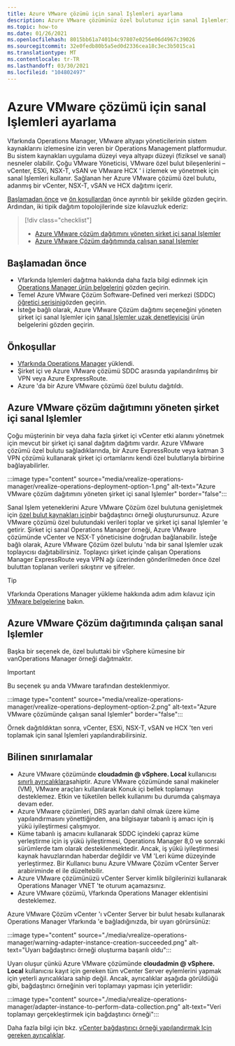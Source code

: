 ```yaml
---
title: Azure VMware çözümü için sanal Işlemleri ayarlama
description: Azure VMware çözümünüz özel bulutunuz için sanal Işlemleri ayarlamayı öğrenin.
ms.topic: how-to
ms.date: 01/26/2021
ms.openlocfilehash: 8015bb61a7401b4c97807e0256e06d4967c39026
ms.sourcegitcommit: 32e0fedb80b5a5ed0d2336cea18c3ec3b5015ca1
ms.translationtype: MT
ms.contentlocale: tr-TR
ms.lasthandoff: 03/30/2021
ms.locfileid: "104802497"
---
```

# <a name="set-up-vrealize-operations-for-azure-vmware-solution"></a>Azure VMware çözümü için sanal Işlemleri ayarlama


Vfarkında Operations Manager, VMware altyapı yöneticilerinin sistem kaynaklarını izlemesine izin veren bir Operations Management platformudur. Bu sistem kaynakları uygulama düzeyi veya altyapı düzeyi (fiziksel ve sanal) nesneler olabilir. Çoğu VMware Yöneticisi, VMware özel bulut bileşenlerini – vCenter, ESXi, NSX-T, vSAN ve VMware HCX ' i izlemek ve yönetmek için sanal Işlemleri kullanır.  Sağlanan her Azure VMware çözümü özel bulutu, adanmış bir vCenter, NSX-T, vSAN ve HCX dağıtımı içerir. 

[Başlamadan önce](#before-you-begin) ve [ön koşullardan](#prerequisites) önce ayrıntılı bir şekilde gözden geçirin. Ardından, iki tipik dağıtım topolojilerinde size kılavuzluk ederiz:

> [!div class="checklist"]
> * [Azure VMware çözüm dağıtımını yöneten şirket içi sanal Işlemler](#on-premises-vrealize-operations-managing-azure-vmware-solution-deployment)
> * [Azure VMware Çözüm dağıtımında çalışan sanal Işlemler](#vrealize-operations-running-on-azure-vmware-solution-deployment)

## <a name="before-you-begin"></a>Başlamadan önce
* Vfarkında Işlemleri dağıtma hakkında daha fazla bilgi edinmek için [Operations Manager ürün belgelerini](https://docs.vmware.com/en/vRealize-Operations-Manager/8.1/com.vmware.vcom.vapp.doc/GUID-7FFC61A0-7562-465C-A0DC-46D092533984.html) gözden geçirin. 
* Temel Azure VMware Çözüm Software-Defined veri merkezi (SDDC) [öğretici serisini](tutorial-network-checklist.md)gözden geçirin.
* İsteğe bağlı olarak, Azure VMware Çözüm dağıtımı seçeneğini yöneten şirket içi sanal Işlemler için [sanal Işlemler uzak denetleyicisi](https://docs.vmware.com/en/vRealize-Operations-Manager/8.1/com.vmware.vcom.vapp.doc/GUID-263F9219-E801-4383-8A59-E84F3D01ED6B.html) ürün belgelerini gözden geçirin. 


## <a name="prerequisites"></a>Önkoşullar
* [Vfarkında Operations Manager](https://docs.vmware.com/en/vRealize-Operations-Manager/8.1/com.vmware.vcom.vapp.doc/GUID-7FFC61A0-7562-465C-A0DC-46D092533984.html) yüklendi.
* Şirket içi ve Azure VMware çözümü SDDC arasında yapılandırılmış bir VPN veya Azure ExpressRoute.
* Azure 'da bir Azure VMware çözümü özel bulutu dağıtıldı.



## <a name="on-premises-vrealize-operations-managing-azure-vmware-solution-deployment"></a>Azure VMware çözüm dağıtımını yöneten şirket içi sanal Işlemler
Çoğu müşterinin bir veya daha fazla şirket içi vCenter etki alanını yönetmek için mevcut bir şirket içi sanal dağıtım dağıtımı vardır. Azure VMware çözümü özel bulutu sağladıklarında, bir Azure ExpressRoute veya katman 3 VPN çözümü kullanarak şirket içi ortamlarını kendi özel bulutlarıyla birbirine bağlayabilirler.  

:::image type="content" source="media/vrealize-operations-manager/vrealize-operations-deployment-option-1.png" alt-text="Azure VMware çözüm dağıtımını yöneten şirket içi sanal Işlemler" border="false":::

Sanal Işlem yeteneklerini Azure VMware Çözüm özel bulutuna genişletmek için [özel bulut kaynakları için](https://docs.vmware.com/en/vRealize-Operations-Manager/8.1/com.vmware.vcom.config.doc/GUID-640AD750-301E-4D36-8293-1BFEB67E2600.html)bir bağdaştırıcı örneği oluşturursunuz. Azure VMware çözümü özel bulutundaki verileri toplar ve şirket içi sanal Işlemler 'e getirir. Şirket içi sanal Operations Manager örneği, Azure VMware çözümünde vCenter ve NSX-T yöneticisine doğrudan bağlanabilir. İsteğe bağlı olarak, Azure VMware Çözüm özel bulutu 'nda bir sanal Işlemler uzak toplayıcısı dağıtabilirsiniz. Toplayıcı şirket içinde çalışan Operations Manager ExpressRoute veya VPN ağı üzerinden gönderilmeden önce özel buluttan toplanan verileri sıkıştırır ve şifreler. 

> [!TIP]
> Vfarkında Operations Manager yükleme hakkında adım adım kılavuz için [VMware belgelerine](https://docs.vmware.com/en/vRealize-Operations-Manager/8.1/com.vmware.vcom.vapp.doc/GUID-7FFC61A0-7562-465C-A0DC-46D092533984.html) bakın. 



## <a name="vrealize-operations-running-on-azure-vmware-solution-deployment"></a>Azure VMware Çözüm dağıtımında çalışan sanal Işlemler

Başka bir seçenek de, özel buluttaki bir vSphere kümesine bir vanOperations Manager örneği dağıtmaktır. 

>[!IMPORTANT]
>Bu seçenek şu anda VMware tarafından desteklenmiyor.

:::image type="content" source="media/vrealize-operations-manager/vrealize-operations-deployment-option-2.png" alt-text="Azure VMware çözümünde çalışan sanal Işlemler" border="false":::

Örnek dağıtıldıktan sonra, vCenter, ESXi, NSX-T, vSAN ve HCX 'ten veri toplamak için sanal Işlemleri yapılandırabilirsiniz. 



## <a name="known-limitations"></a>Bilinen sınırlamalar

- Azure VMware çözümünde **cloudadmin \@ vSphere. Local** kullanıcısı [sınırlı ayrıcalıklara](concepts-identity.md)sahiptir.  Azure VMware çözümünde sanal makineler (VM), VMware araçları kullanılarak Konuk içi bellek toplamayı desteklemez.  Etkin ve tüketilen bellek kullanımı bu durumda çalışmaya devam eder.
- Azure VMware çözümleri, DRS ayarları dahil olmak üzere küme yapılandırmasını yönettiğinden, ana bilgisayar tabanlı iş amacı için iş yükü iyileştirmesi çalışmıyor.
- Küme tabanlı iş amacını kullanarak SDDC içindeki çapraz küme yerleştirme için iş yükü iyileştirmesi, Operations Manager 8,0 ve sonraki sürümlerde tam olarak desteklenmektedir. Ancak, iş yükü iyileştirmesi kaynak havuzlarından haberdar değildir ve VM 'Leri küme düzeyinde yerleştirmez. Bir Kullanıcı bunu Azure VMware Çözüm vCenter Server arabiriminde el ile düzeltebilir.
- Azure VMware çözümünüzü vCenter Server kimlik bilgilerinizi kullanarak Operations Manager VNET 'te oturum açamazsınız. 
- Azure VMware çözümü, Vfarkında Operations Manager eklentisini desteklemez.

Azure VMware Çözüm vCenter 'ı vCenter Server bir bulut hesabı kullanarak Operations Manager Vfarkında 'e bağladığınızda, bir uyarı görürsünüz:

:::image type="content" source="./media/vrealize-operations-manager/warning-adapter-instance-creation-succeeded.png" alt-text="Uyarı bağdaştırıcı örneği oluşturma başarılı oldu":::

Uyarı oluşur çünkü Azure VMware çözümünde **cloudadmin \@ vSphere. Local** kullanıcısı kayıt için gereken tüm vCenter Server eylemlerini yapmak için yeterli ayrıcalıklara sahip değil. Ancak, ayrıcalıklar aşağıda görüldüğü gibi, bağdaştırıcı örneğinin veri toplamayı yapması için yeterlidir:

:::image type="content" source="./media/vrealize-operations-manager/adapter-instance-to-perform-data-collection.png" alt-text="Veri toplamayı gerçekleştirmek için bağdaştırıcı örneği":::

Daha fazla bilgi için bkz. [vCenter bağdaştırıcı örneği yapılandırmak Için gereken ayrıcalıklar](https://docs.vmware.com/en/vRealize-Operations-Manager/8.1/com.vmware.vcom.core.doc/GUID-3BFFC92A-9902-4CF2-945E-EA453733B426.html).

<!-- LINKS - external -->


<!-- LINKS - internal -->




